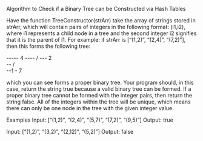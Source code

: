 Algorithm to Check if a Binary Tree can be Constructed via Hash Tables

Have the function TreeConstructor(strArr) take the array of strings stored in strArr, which will contain pairs of integers in the following format:
(i1,i2), where i1 represents a child node in a tree and the second integer i2 signifies that it is the parent of i1.
For example: if strArr is [“(1,2)”, “(2,4)”, “(7,2)”], then this forms the following tree:


----- 4
---- /
--- 2  
-- / \
--1 - 7


which you can see forms a proper binary tree. Your program should, in this case, return the string true because a valid binary tree can be formed.
If a proper binary tree cannot be formed with the integer pairs, then return the string false. 
All of the integers within the tree will be unique, which means there can only be one node in the tree with the given integer value.

Examples
Input: [“(1,2)”, “(2,4)”, “(5,7)”, “(7,2)”, “(9,5)”]
Output: true

Input: [“(1,2)”, “(3,2)”, “(2,12)”, “(5,2)”]
Output: false
